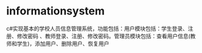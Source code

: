 # informationsystem
c#实现基本的学校人员信息管理系统，功能包括：用户模块包括：学生登录、注册、修改密码 、教师登录、注册、修改密码。管理员模块包括：查看用户信息(教师和学生)，添加用户、删除用户、恢复用户

